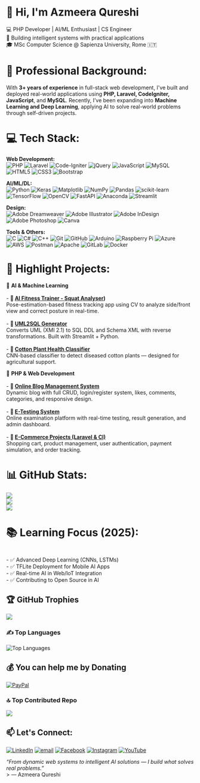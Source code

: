 # 👋 Hi, I'm Azmeera Qureshi
💻 PHP Developer | AI/ML Enthusiast | CS Engineer  <br>🧠 Building intelligent systems with practical applications  <br>🎓 MSc Computer Science @ Sapienza University, Rome 🇮🇹


# 💼 Professional Background:
With **3+ years of experience** in full-stack web development, I've built and deployed real-world applications using **PHP, Laravel, CodeIgniter, JavaScript**, and **MySQL**. Recently, I’ve been expanding into **Machine Learning and Deep Learning**, applying AI to solve real-world problems through self-driven projects. 


# 💻 Tech Stack:
**Web Development:**<br>
![PHP](https://img.shields.io/badge/php-%23777BB4.svg?style=for-the-badge&logo=php&logoColor=white) ![Laravel](https://img.shields.io/badge/laravel-%23FF2D20.svg?style=for-the-badge&logo=laravel&logoColor=white) 
![Code-Igniter](https://img.shields.io/badge/CodeIgniter-%23EF4223.svg?style=for-the-badge&logo=codeIgniter&logoColor=white) ![jQuery](https://img.shields.io/badge/jquery-%230769AD.svg?style=for-the-badge&logo=jquery&logoColor=white) ![JavaScript](https://img.shields.io/badge/javascript-%23323330.svg?style=for-the-badge&logo=javascript&logoColor=%23F7DF1E)  ![MySQL](https://img.shields.io/badge/mysql-4479A1.svg?style=for-the-badge&logo=mysql&logoColor=white) ![HTML5](https://img.shields.io/badge/html5-%23E34F26.svg?style=for-the-badge&logo=html5&logoColor=white) ![CSS3](https://img.shields.io/badge/css3-%231572B6.svg?style=for-the-badge&logo=css3&logoColor=white)  ![Bootstrap](https://img.shields.io/badge/bootstrap-%238511FA.svg?style=for-the-badge&logo=bootstrap&logoColor=white) <br>

**AI/ML/DL:**  <br>
![Python](https://img.shields.io/badge/python-3670A0?style=for-the-badge&logo=python&logoColor=ffdd54) ![Keras](https://img.shields.io/badge/Keras-%23D00000.svg?style=for-the-badge&logo=Keras&logoColor=white) ![Matplotlib](https://img.shields.io/badge/Matplotlib-%23ffffff.svg?style=for-the-badge&logo=Matplotlib&logoColor=black) ![NumPy](https://img.shields.io/badge/numpy-%23013243.svg?style=for-the-badge&logo=numpy&logoColor=white) ![Pandas](https://img.shields.io/badge/pandas-%23150458.svg?style=for-the-badge&logo=pandas&logoColor=white) ![scikit-learn](https://img.shields.io/badge/scikit--learn-%23F7931E.svg?style=for-the-badge&logo=scikit-learn&logoColor=white) ![TensorFlow](https://img.shields.io/badge/TensorFlow-%23FF6F00.svg?style=for-the-badge&logo=TensorFlow&logoColor=white) ![OpenCV](https://img.shields.io/badge/opencv-%23white.svg?style=for-the-badge&logo=opencv&logoColor=white)  ![FastAPI](https://img.shields.io/badge/FastAPI-005571?style=for-the-badge&logo=fastapi) ![Anaconda](https://img.shields.io/badge/Anaconda-%2344A833.svg?style=for-the-badge&logo=anaconda&logoColor=white) ![Streamlit](https://img.shields.io/badge/Streamlit-%23FE4B4B.svg?style=for-the-badge&logo=streamlit&logoColor=white) <br>

**Design:**<br>
![Adobe Dreamweaver](https://img.shields.io/badge/Adobe%20Dreamweaver-FF61F6.svg?style=for-the-badge&logo=Adobe%20Dreamweaver&logoColor=white) ![Adobe Illustrator](https://img.shields.io/badge/adobe%20illustrator-%23FF9A00.svg?style=for-the-badge&logo=adobe%20illustrator&logoColor=white) ![Adobe InDesign](https://img.shields.io/badge/Adobe%20InDesign-49021F?style=for-the-badge&logo=adobeindesign&logoColor=FF3366) ![Adobe Photoshop](https://img.shields.io/badge/adobe%20photoshop-%2331A8FF.svg?style=for-the-badge&logo=adobe%20photoshop&logoColor=white) ![Canva](https://img.shields.io/badge/Canva-%2300C4CC.svg?style=for-the-badge&logo=Canva&logoColor=white) <br>

**Tools & Others:** <br>
![C](https://img.shields.io/badge/c-%2300599C.svg?style=for-the-badge&logo=c&logoColor=white)  ![C#](https://img.shields.io/badge/c%23-%23239120.svg?style=for-the-badge&logo=csharp&logoColor=white) ![C++](https://img.shields.io/badge/c++-%2300599C.svg?style=for-the-badge&logo=c%2B%2B&logoColor=white) ![Git](https://img.shields.io/badge/git-%23F05033.svg?style=for-the-badge&logo=git&logoColor=white) ![GitHub](https://img.shields.io/badge/github-%23121011.svg?style=for-the-badge&logo=github&logoColor=white) ![Arduino](https://img.shields.io/badge/-Arduino-00979D?style=for-the-badge&logo=Arduino&logoColor=white)   ![Raspberry Pi](https://img.shields.io/badge/-Raspberry_Pi-C51A4A?style=for-the-badge&logo=Raspberry-Pi) ![Azure](https://img.shields.io/badge/azure-%230072C6.svg?style=for-the-badge&logo=microsoftazure&logoColor=white) ![AWS](https://img.shields.io/badge/AWS-%23FF9900.svg?style=for-the-badge&logo=amazon-aws&logoColor=white) ![Postman](https://img.shields.io/badge/Postman-FF6C37?style=for-the-badge&logo=postman&logoColor=white)  ![Apache](https://img.shields.io/badge/apache-%23D42029.svg?style=for-the-badge&logo=apache&logoColor=white)  ![GitLab](https://img.shields.io/badge/gitlab-%23181717.svg?style=for-the-badge&logo=gitlab&logoColor=white) ![Docker](https://img.shields.io/badge/docker-%230db7ed.svg?style=for-the-badge&logo=docker&logoColor=white)


# 🚀 Highlight Projects:

🔹 **AI & Machine Learning**<br><br>- **🧠 [AI Fitness Trainer - Squat Analyser]([https://github.com/azmeera-quresh/AI-Fitness-Trainer---Squat-Analysis.git))**  <br>  Pose-estimation-based fitness tracking app using CV to analyze side/front view and correct posture in real-time.<br><br>- **📘 [UML2SQL Generator](https://github.com/yourusername/uml2sql-generator)**  <br>  Converts UML (XMI 2.1) to SQL DDL and Schema XML with reverse transformations. Built with Streamlit + Python.<br><br>- **🌿 [Cotton Plant Health Classifier](https://github.com/yourusername/cotton-plant-health-ai)**  <br>  CNN-based classifier to detect diseased cotton plants — designed for agricultural support.

🔹 **PHP & Web Development**<br><br>- **📝 [Online Blog Management System](https://github.com/yourusername/blog-system)**  <br>  Dynamic blog with full CRUD, login/register system, likes, comments, categories, and responsive design.<br><br>- **🧪 [E-Testing System](https://github.com/yourusername/e-testing-system)**  <br>  Online examination platform with real-time testing, result generation, and admin dashboard.<br><br>- **🛒 [E-Commerce Projects (Laravel & CI)](https://github.com/yourusername/ecommerce-laravel)**  <br>  Shopping cart, product management, user authentication, payment simulation, and order tracking.


# 📊 GitHub Stats:
![](https://github-readme-stats.vercel.app/api?username=azmeera-qureshi&theme=dark&hide_border=false&include_all_commits=false&count_private=false)<br/>
![](https://nirzak-streak-stats.vercel.app/?user=azmeera-qureshi&theme=dark&hide_border=false)<br/>
![](https://github-readme-stats.vercel.app/api/top-langs/?username=azmeera-qureshi&theme=dark&hide_border=false&include_all_commits=false&count_private=false&layout=compact)


# 📚 Learning Focus (2025):
<br>- ✅ Advanced Deep Learning (CNNs, LSTMs)<br>- ✅ TFLite Deployment for Mobile AI Apps<br>- ✅ Real-time AI in Web/IoT Integration<br>- ✅ Contributing to Open Source in AI


## 🏆 GitHub Trophies
![](https://github-profile-trophy.vercel.app/?username=azmeera-qureshi&theme=radical&no-frame=false&no-bg=true&margin-w=4)

### ✍️ Top Languages  
![Top Languages](https://github-readme-stats.vercel.app/api/top-langs/?username=yourusername&layout=compact&theme=github_dark)


## 💰 You can help me by Donating
  [![PayPal](https://img.shields.io/badge/PayPal-00457C?style=for-the-badge&logo=paypal&logoColor=white)](https://paypal.me/AzmeeraQureshi) 

  
### 🔝 Top Contributed Repo
![](https://github-contributor-stats.vercel.app/api?username=azmeera-quresh&limit=5&theme=dark&combine_all_yearly_contributions=true)


## 📫 Let's Connect:
[![LinkedIn](https://img.shields.io/badge/LinkedIn-%230077B5.svg?logo=linkedin&logoColor=white)](www.linkedin.com/in/azmeera-qureshi-b92828338) [![email](https://img.shields.io/badge/Email-D14836?logo=gmail&logoColor=white)](mailto:azmeeraqureshi@gmail.com) [![Facebook](https://img.shields.io/badge/Facebook-%231877F2.svg?logo=Facebook&logoColor=white)](https://facebook.com/azmeera.qureshi) [![Instagram](https://img.shields.io/badge/Instagram-%23E4405F.svg?logo=Instagram&logoColor=white)](https://instagram.com/AzmeeraXplores) [![YouTube](https://img.shields.io/badge/YouTube-%23FF0000.svg?logo=YouTube&logoColor=white)](https://youtube.com/@azmeeraqureshi) 

*“From dynamic web systems to intelligent AI solutions — I build what solves real problems.”*  <br>> — Azmeera Qureshi<br>

